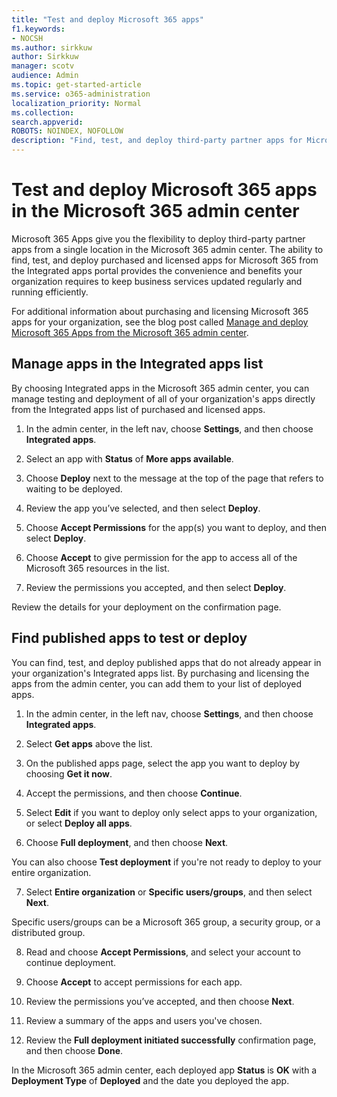 ```yaml
---
title: "Test and deploy Microsoft 365 apps"
f1.keywords:
- NOCSH
ms.author: sirkkuw
author: Sirkkuw
manager: scotv
audience: Admin
ms.topic: get-started-article
ms.service: o365-administration
localization_priority: Normal
ms.collection: 
search.appverid:
ROBOTS: NOINDEX, NOFOLLOW
description: "Find, test, and deploy third-party partner apps for Microsoft 365 for users and groups in your organization by using Integrated apps in the Microsoft 365 admin center."
---
```


# Test and deploy Microsoft 365 apps in the Microsoft 365 admin center

Microsoft 365 Apps give you the flexibility to deploy third-party partner apps from a single location in the Microsoft 365 admin center. The ability to find, test, and deploy purchased and licensed apps for Microsoft 365 from the Integrated apps portal provides the convenience and benefits your organization requires to keep business services updated regularly and running efficiently.  

For additional information about purchasing and licensing Microsoft 365 apps for your organization, see the blog post called [Manage and deploy Microsoft 365 Apps from the Microsoft 365 admin center](https://techcommunity.microsoft.com/t5/microsoft-365-blog/manage-and-deploy-microsoft-365-apps-from-the-microsoft-365/ba-p/1194324).
  
## Manage apps in the Integrated apps list

By choosing Integrated apps in the Microsoft 365 admin center, you can manage testing and deployment of all of your organization's apps directly from the Integrated apps list of purchased and licensed apps.

1. In the admin center, in the left nav, choose **Settings**, and then choose **Integrated apps**. 

2. Select an app with **Status** of **More apps available**.

3. Choose **Deploy** next to the message at the top of the page that refers to waiting to be deployed.

4. Review the app you’ve selected, and then select **Deploy**. 

5. Choose **Accept Permissions** for the app(s) you want to deploy, and then select **Deploy**.

6. Choose **Accept** to give permission for the app to access all of the Microsoft 365 resources in the list.

7. Review the permissions you accepted, and then select **Deploy**.  

Review the details for your deployment on the confirmation page. 

## Find published apps to test or deploy 

You can find, test, and deploy published apps that do not already appear in your organization's Integrated apps list. By purchasing and licensing the apps from the admin center, you can add them to your list of deployed apps.

1. In the admin center, in the left nav, choose **Settings**, and then choose **Integrated apps**. 

2. Select **Get apps** above the list.

3. On the published apps page, select the app you want to deploy by choosing **Get it now**.

4. Accept the permissions, and then choose **Continue**.

5. Select **Edit** if you want to deploy only select apps to your organization, or select **Deploy all apps**. 

6. Choose **Full deployment**, and then choose **Next**. 

You can also choose **Test deployment** if you're not ready to deploy to your entire organization.

7. Select **Entire organization** or **Specific users/groups**, and then select **Next**. 

Specific users/groups can be a Microsoft 365 group, a security group, or a distributed group.

8. Read and choose **Accept Permissions**, and select your account to continue deployment. 

7. Choose **Accept** to accept permissions for each app. 

8. Review the permissions you’ve accepted, and then choose **Next**. 

9. Review a summary of the apps and users you've chosen.

10. Review the **Full deployment initiated successfully** confirmation page, and then choose **Done**. 

In the Microsoft 365 admin center, each deployed app **Status** is **OK** with a **Deployment Type** of **Deployed** and the date you deployed the app.
  